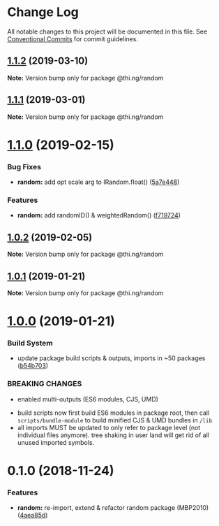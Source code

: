 # Change Log

All notable changes to this project will be documented in this file.
See [Conventional Commits](https://conventionalcommits.org) for commit guidelines.

## [1.1.2](https://github.com/thi-ng/umbrella/compare/@thi.ng/random@1.1.1...@thi.ng/random@1.1.2) (2019-03-10)

**Note:** Version bump only for package @thi.ng/random





## [1.1.1](https://github.com/thi-ng/umbrella/compare/@thi.ng/random@1.1.0...@thi.ng/random@1.1.1) (2019-03-01)

**Note:** Version bump only for package @thi.ng/random





# [1.1.0](https://github.com/thi-ng/umbrella/compare/@thi.ng/random@1.0.2...@thi.ng/random@1.1.0) (2019-02-15)


### Bug Fixes

* **random:** add opt scale arg to IRandom.float() ([5a7e448](https://github.com/thi-ng/umbrella/commit/5a7e448))


### Features

* **random:** add randomID() & weightedRandom() ([f719724](https://github.com/thi-ng/umbrella/commit/f719724))





## [1.0.2](https://github.com/thi-ng/umbrella/compare/@thi.ng/random@1.0.1...@thi.ng/random@1.0.2) (2019-02-05)

**Note:** Version bump only for package @thi.ng/random





## [1.0.1](https://github.com/thi-ng/umbrella/compare/@thi.ng/random@1.0.0...@thi.ng/random@1.0.1) (2019-01-21)

**Note:** Version bump only for package @thi.ng/random





# [1.0.0](https://github.com/thi-ng/umbrella/compare/@thi.ng/random@0.1.1...@thi.ng/random@1.0.0) (2019-01-21)


### Build System

* update package build scripts & outputs, imports in ~50 packages ([b54b703](https://github.com/thi-ng/umbrella/commit/b54b703))


### BREAKING CHANGES

* enabled multi-outputs (ES6 modules, CJS, UMD)

- build scripts now first build ES6 modules in package root, then call
  `scripts/bundle-module` to build minified CJS & UMD bundles in `/lib`
- all imports MUST be updated to only refer to package level
  (not individual files anymore). tree shaking in user land will get rid of
  all unused imported symbols.


# 0.1.0 (2018-11-24)


### Features

* **random:** re-import, extend & refactor random package (MBP2010) ([4aea85d](https://github.com/thi-ng/umbrella/commit/4aea85d))
